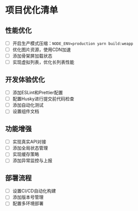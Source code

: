 # 项目优化清单

## 性能优化
- [ ] 开启生产模式压缩：`NODE_ENV=production yarn build:weapp`
- [ ] 优化图片资源，使用CDN加速
- [ ] 添加骨架屏加载状态
- [ ] 实现虚拟列表，优化长列表性能

## 开发体验优化
- [ ] 添加ESLint和Prettier配置
- [ ] 配置Husky进行提交前代码检查
- [ ] 添加自动化测试
- [ ] 设置组件文档

## 功能增强
- [ ] 实现真实API对接
- [ ] 添加全局状态管理
- [ ] 实现缓存策略
- [ ] 添加异常监控与上报

## 部署流程
- [ ] 设置CI/CD自动化构建
- [ ] 添加版本号管理
- [ ] 配置多环境部署
